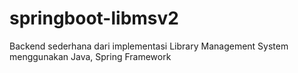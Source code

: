 # springboot-libmsv2
Backend sederhana dari implementasi Library Management System menggunakan Java, Spring Framework
